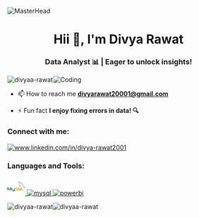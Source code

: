 ![MasterHead](https://visme.co/blog/wp-content/uploads/2019/10/animated-presentation-software-header-wide.gif)
<h1 align="center">Hii 👋, I'm Divya Rawat</h1>
<h3  align="center">Data Analyst 📊 | Eager to unlock insights!</h3>
<img align="right" alt="Coding" width="400" src="https://media.tenor.com/QVC1Nmb9TwUAAAAi/coding.gif">


<p align="left"> <img src="https://komarev.com/ghpvc/?username=divyaa-rawat&label=Profile%20views&color=0e75b6&style=flat" alt="divyaa-rawat" /> </p>

- 📫 How to reach me **divyarawat20001@gmail.com**

- ⚡ Fun fact **I enjoy fixing errors in data! 🔍**

<h3 align="left">Connect with me:</h3>
<p align="left">
<a href="https://linkedin.com/in/www.linkedin.com/in/divya-rawat2001" target="blank"><img align="center" src="https://raw.githubusercontent.com/rahuldkjain/github-profile-readme-generator/master/src/images/icons/Social/linked-in-alt.svg" alt="www.linkedin.com/in/divya-rawat2001" height="30" width="40" /></a>
</p>

<h3 align="left">Languages and Tools:</h3>
<p align="left">
  <a href="https://www.mysql.com/" target="_blank" rel="noreferrer">
    <img src="https://raw.githubusercontent.com/devicons/devicon/master/icons/mysql/mysql-original-wordmark.svg" alt="mysql" width="40" height="40"/>
  </a>
  <a href="https://www.microsoft.com/en-us/microsoft-365/excel" target="_blank" rel="noreferrer">
    <img src="https://camo.githubusercontent.com/8a130d32c5c1664440e7ddc4198feb2188fd1fd1a4f39c0597a59f7f99422725/68747470733a2f2f696d672e69636f6e73382e636f6d2f636f6c6f722f34382f3030303030302f6d6963726f736f66742d657863656c2d323031392d2d76312e706e67" alt="mysql" width="40" height="40"/>
  </a>
  <a href="https://powerbi.microsoft.com/" target="_blank" rel="noreferrer">
    <img src="https://camo.githubusercontent.com/81f981b9eb2a458b405fd99943f0a9a963a82af7760f170a93d40e042fddccd0/68747470733a2f2f696d672e69636f6e73382e636f6d2f636f6c6f722f34382f3030303030302f706f7765722d62692e706e67" alt="powerbi" width="40" height="40"/>
  </a>
 </p>


<p><img align="left" src="https://github-readme-stats.vercel.app/api?username=divyaa-rawat&show_icons=true&locale=en" alt="divyaa-rawat" /></p>

<p><img align="left" src="https://github-readme-streak-stats.herokuapp.com/?user=divyaa-rawat&" alt="divyaa-rawat" /></p>
